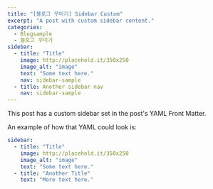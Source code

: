 ```yaml
---
title: "[블로그 꾸미기] Sidebar Custom"
excerpt: "A post with custom sidebar content."
categories: 
  - Blogsample
  - 블로그 꾸미기
sidebar:
  - title: "Title"
    image: http://placehold.it/350x250
    image_alt: "image"
    text: "Some text here."
    nav: sidebar-sample
  - title: Another sidebar nav
    nav: sidebar-sample
---
```


This post has a custom sidebar set in the post's YAML Front Matter.

An example of how that YAML could look is:

```yaml
sidebar:
  - title: "Title"
    image: http://placehold.it/350x250
    image_alt: "image"
    text: "Some text here."
  - title: "Another Title"
    text: "More text here."
```
